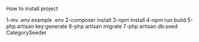 How to install project

1-mv .env.example .env
2-composer install
3-npm install
4-npm run build
5-php artisan key:generate
6-php artisan migrate
7-php artisan db:seed CategorySeeder
